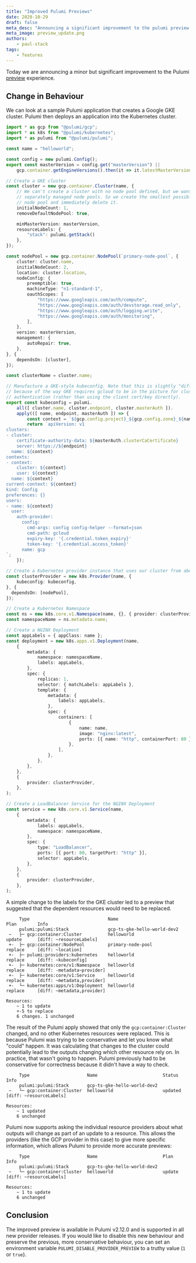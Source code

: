 ```yaml
---
title: "Improved Pulumi Previews"
date: 2020-10-29
draft: false
meta_desc: "Announcing a significant improvement to the pulumi preview experience."
meta_image: preview_update.png
authors:
    - paul-stack
tags:
    - features
---
```


Today we are announcing a minor but significant improvement to the Pulumi [preview](/docs/cli/pulumi_preview/)
experience.

<!--more-->

## Change in Behaviour

We can look at a sample Pulumi application that creates a Google GKE cluster. Pulumi then deploys an application into the
Kubernetes cluster.

```typescript
import * as gcp from "@pulumi/gcp";
import * as k8s from "@pulumi/kubernetes";
import * as pulumi from "@pulumi/pulumi";

const name = "helloworld";

const config = new pulumi.Config();
export const masterVersion = config.get("masterVersion") ||
    gcp.container.getEngineVersions().then(it => it.latestMasterVersion);

// Create a GKE cluster
const cluster = new gcp.container.Cluster(name, {
    // We can't create a cluster with no node pool defined, but we want to only use
    // separately managed node pools. So we create the smallest possible default
    // node pool and immediately delete it.
    initialNodeCount: 1,
    removeDefaultNodePool: true,

    minMasterVersion: masterVersion,
    resourceLabels: {
        "stack": pulumi.getStack()
    },
});

const nodePool = new gcp.container.NodePool(`primary-node-pool`, {
    cluster: cluster.name,
    initialNodeCount: 2,
    location: cluster.location,
    nodeConfig: {
        preemptible: true,
        machineType: "n1-standard-1",
        oauthScopes: [
            "https://www.googleapis.com/auth/compute",
            "https://www.googleapis.com/auth/devstorage.read_only",
            "https://www.googleapis.com/auth/logging.write",
            "https://www.googleapis.com/auth/monitoring",
        ],
    },
    version: masterVersion,
    management: {
        autoRepair: true,
    },
}, {
    dependsOn: [cluster],
});

const clusterName = cluster.name;

// Manufacture a GKE-style kubeconfig. Note that this is slightly "different"
// because of the way GKE requires gcloud to be in the picture for cluster
// authentication (rather than using the client cert/key directly).
export const kubeconfig = pulumi.
    all([ cluster.name, cluster.endpoint, cluster.masterAuth ]).
    apply(([ name, endpoint, masterAuth ]) => {
        const context = `${gcp.config.project}_${gcp.config.zone}_${name}`;
        return `apiVersion: v1
clusters:
- cluster:
    certificate-authority-data: ${masterAuth.clusterCaCertificate}
    server: https://${endpoint}
  name: ${context}
contexts:
- context:
    cluster: ${context}
    user: ${context}
  name: ${context}
current-context: ${context}
kind: Config
preferences: {}
users:
- name: ${context}
  user:
    auth-provider:
      config:
        cmd-args: config config-helper --format=json
        cmd-path: gcloud
        expiry-key: '{.credential.token_expiry}'
        token-key: '{.credential.access_token}'
      name: gcp
`;
    });

// Create a Kubernetes provider instance that uses our cluster from above.
const clusterProvider = new k8s.Provider(name, {
    kubeconfig: kubeconfig,
}, {
  dependsOn: [nodePool],
});

// Create a Kubernetes Namespace
const ns = new k8s.core.v1.Namespace(name, {}, { provider: clusterProvider });
const namespaceName = ns.metadata.name;

// Create a NGINX Deployment
const appLabels = { appClass: name };
const deployment = new k8s.apps.v1.Deployment(name,
    {
        metadata: {
            namespace: namespaceName,
            labels: appLabels,
        },
        spec: {
            replicas: 1,
            selector: { matchLabels: appLabels },
            template: {
                metadata: {
                    labels: appLabels,
                },
                spec: {
                    containers: [
                        {
                            name: name,
                            image: "nginx:latest",
                            ports: [{ name: "http", containerPort: 80 }],
                        },
                    ],
                },
            },
        },
    },
    {
        provider: clusterProvider,
    },
);

// Create a LoadBalancer Service for the NGINX Deployment
const service = new k8s.core.v1.Service(name,
    {
        metadata: {
            labels: appLabels,
            namespace: namespaceName,
        },
        spec: {
            type: "LoadBalancer",
            ports: [{ port: 80, targetPort: "http" }],
            selector: appLabels,
        },
    },
    {
        provider: clusterProvider,
    },
);
```

A simple change to the labels for the GKE cluster led to a preview that suggested that the dependent resources would need to be replaced.

```
     Type                              Name                         Plan        Info
     pulumi:pulumi:Stack               gcp-ts-gke-hello-world-dev2
 ~   ├─ gcp:container:Cluster          helloworld                   update      [diff: ~resourceLabels]
 +-  ├─ gcp:container:NodePool         primary-node-pool            replace     [diff: ~location]
 +-  ├─ pulumi:providers:kubernetes    helloworld                   replace     [diff: ~kubeconfig]
 +-  ├─ kubernetes:core/v1:Namespace   helloworld                   replace     [diff: -metadata~provider]
 +-  ├─ kubernetes:core/v1:Service     helloworld                   replace     [diff: ~metadata,provider]
 +-  └─ kubernetes:apps/v1:Deployment  helloworld                   replace     [diff: ~metadata,provider]

Resources:
    ~ 1 to update
    +-5 to replace
    6 changes. 1 unchanged
```

The result of the Pulumi apply showed that only the `gcp:container:Cluster` changed, and no other Kubernetes resources were replaced. This is because Pulumi
was trying to be conservative and let you know what "could" happen. It was calculating that changes to the cluster could potentially lead to the outputs changing
which other resource rely on. In practice, that wasn't going to happen. Pulumi previously had to be conservative for correctness because it didn't have a way to check.

```
     Type                      Name                         Status      Info
     pulumi:pulumi:Stack       gcp-ts-gke-hello-world-dev2
 ~   └─ gcp:container:Cluster  helloworld                   updated     [diff: ~resourceLabels]

Resources:
    ~ 1 updated
    6 unchanged
```

Pulumi now supports asking the individual resource providers about what outputs will change as part of an update to a resource.
This allows the providers (like the GCP provider in this case) to give more specific information, which allows Pulumi to provide more accurate previews:

```
     Type                      Name                         Plan       Info
     pulumi:pulumi:Stack       gcp-ts-gke-hello-world-dev2
 ~   └─ gcp:container:Cluster  helloworld                   update     [diff: ~resourceLabels]

Resources:
    ~ 1 to update
    6 unchanged
```

## Conclusion

The improved preview is available in Pulumi v2.12.0 and is supported in all new provider releases.
If you would like to disable this new behaviour and preserve the previous, more conservative behaviour, you can set an
environment variable `PULUMI_DISABLE_PROVIDER_PREVIEW` to a truthy value (`1` or `true`).
